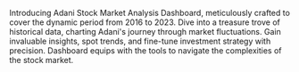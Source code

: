 Introducing Adani Stock Market Analysis Dashboard, meticulously crafted to cover the dynamic period from 2016 to 2023. Dive into a treasure trove of historical data, charting Adani's journey through market fluctuations. Gain invaluable insights, spot trends, and fine-tune investment strategy with precision. Dashboard equips with the tools to navigate the complexities of the stock market.
